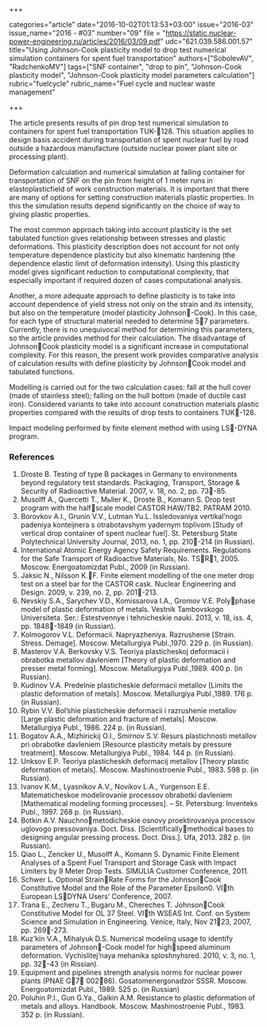 +++

categories="article"
date="2016-10-02T01:13:53+03:00"
issue="2016-03"
issue_name="2016 - #03"
number="09"
file = "https://static.nuclear-power-engineering.ru/articles/2016/03/09.pdf"
udc="621.039.586.001.57"
title="Using Johnson-Cook plasticity model to drop test numerical simulation containers for spent fuel transportation"
authors=["SobolevAV", "RadchenkoMV"]
tags=["SNF container", "drop to pin", "Johnson-Cook plasticity model", "Johnson-Cook plasticity model parameters calculation"]
rubric="fuelcycle"
rubric_name="Fuel cycle and nuclear waste management"

+++

The article presents results of pin drop test numerical simulation to containers for spent fuel transportation TUK-128. 
This situation applies to design basis accident during transportation of spent nuclear fuel by road outside a hazardous manufacture (outside nuclear power plant site or processing plant).

Deformation calculation and numerical simulation at failing container for transportation of SNF on the pin from height of 1 meter runs in elastoplasticfield of work construction materials. 
It is important that there are many of options for setting construction materials plastic properties. 
In this the simulation results depend significantly on the choice of way to giving plastic properties.

The most common approach taking into account plasticity is the set tabulated function gives relationship between stresses and plastic deformations. 
This plasticity description does not account for not only temperature dependence plasticity but also kinematic hardening (the dependence elastic limit of deformation intensity). 
Using this plasticity model gives significant reduction to computational complexity, that especially important if required dozen of cases computational analysis.

Another, a more adequate approach to define plasticity is to take into account dependence of yield stress not only on the strain and its intensity, but also on the temperature (model plasticity Johnson-Cook). 
In this case, for each type of structural material needed to determine 57 parameters. 
Currently, there is no unequivocal method for determining this parameters, so the article provides method for their calculation. 
The disadvantage of JohnsonCook plasticity model is a significant increase in computational complexity. 
For this reason, the present work provides comparative analysis of calculation results with define
plasticity by JohnsonCook model and tabulated functions.

Modelling is carried out for the two calculation cases: fall at the hull cover (made of stainless steel); falling on the hull bottom (made of ductile cast iron). 
Considered variants to take into account construction materials plastic properties compared with the results of drop tests to containers TUK-128.

Impact modeling performed by finite element method with using LS-DYNA program.

### References

1. Droste B. Testing of type B packages in Germany to environments beyond regulatory test standards. Packaging, Transport, Storage & Security of Radioactive Material. 2007, v. 18, no. 2, pp. 73-85.
2. Musolff A., Quercetti T., Mьller K., Droste B., Komann S. Drop test program with the halfscale model CASTOR HAW/TB2. PATRAM 2010.
3. Borovkov A.I., Grunin V.V., Lutman Yu.L. Issledovaniya vertikal’nogo padeniya konteijnera s otrabotavshym yadernym toplivom [Study of vertical drop container of spent nuclear fuel]. St. Petersburg State Polytechnical University Journal, 2013, no. 1, pp. 210-214 (in Russian).
4. International Atomic Energy Agency Safety Requirements. Regulations for the Safe Transport of Radioactive Materials, No. TSR1, 2005. Moscow. Energoatomizdat Publ., 2009 (in Russian).
5. Jaksic N., Nilsson K.F. Finite element modelling of the one meter drop test on a steel bar for the CASTOR cask. Nuclear Engineering and Design. 2009, v. 239, no. 2, pp. 201-213.
6. Nevskiy S.A., Sarychev V.D., Komissarova I.A., Gromov V.E. Polyphase model of plastic deformation of metals. Vestnik Tambovskogo Universiteta. Ser.: Estestvennye i tehnicheskie nauki. 2013, v. 18, iss. 4, pp. 1848-1849 (in Russian).
7. Kolmogorov V.L. Deformacii. Napryazheniya. Razrushenie [Strain. Stress. Demage]. Moscow. Metallurgiya Publ.,1970. 229 p. (in Russian).
8. Masterov V.A. Berkovsky V.S. Teoriya plasticheskoj deformacii i obrabotka metallov davleniem [Theory of plastic deformation and presser metal forming]. Moscow. Metallurgiya Publ.,1989. 400 p. (in Russian).
9. Kudinov V.A. Predelnie plasticheskie deformacii metallov [Limits the plastic deformation of metals]. Moscow. Metallurgiya Publ.,1989. 176 p. (in Russian).
10. Rybin V.V. Bol’shie plasticheskie deformacii i razrushenie metallov [Large plastic deformation and fracture of metals]. Moscow. Metallurgiya Publ., 1986. 224 p. (in Russian).
11. Bogatov А.А., Mizhirickij O.I., Smirnov S.V. Resurs plastichnosti metallov pri obrabotke davleniem [Resource plasticity metals by pressure treatment]. Moscow. Metallurgiya Publ., 1984. 144 p. (in Russian).
12. Unksov E.P. Teoriya plasticheskih deformacij metallov [Theory plastic deformation of metals]. Moscow. Mashinostroenie Publ., 1983. 598 p. (in Russian).
13. Ivanov K.M., Lyasnikov A.V., Novikov L.A., Yurgenson E.E. Matematicheskoe modelirovanie processov obrabotki davleniem [Mathematical modeling forming processes]. – St. Petersburg: Inventeks Publ., 1997. 268 p. (in Russian).
14. Botkin A.V. Nauchnometodicheskie osnovy proektirovaniya processov uglovogo pressovaniya. Doct. Diss. [Scientificallymethodical bases to designing angular pressing process. Doct. Diss.]. Ufa, 2013. 282 p. (in Russian).
15. Qiao L., Zencker U., Musolff A., Komann S. Dynamic Finite Element Analyses of a Spent Fuel Transport and Storage Cask with Impact Limiters by 9 Meter Drop Tests. SIMULIA Customer Conference, 2011.
16. Schwer L. Optional StrainRate Forms for the JohnsonCook Constitutive Model and the Role of the Parameter Epsilon0. VIth European LSDYNA Users’ Conference, 2007.
17. Trana E., Zecheru T., Bugaru M., Chereches T. JohnsonCook Constitutive Model for OL 37 Steel. VIth WSEAS Int. Conf. on System Science and Simulation in Engineering. Venice, Italy, Nov 2123, 2007, pp. 269-273.
18. Kuz’kin V.А., Mihalyuk D.S. Numerical modeling usage to identify parameters of Johnson-Cook model for highspeed aluminum deformation. Vychislitej’naya mehanika sploshnyhsred. 2010, v. 3, no. 1, pp. 32-43 (in Rissian).
19. Equipment and pipelines strength analysis norms for nuclear power plants (PNAE G7 00286). Gosatomenergonadzor SSSR. Moscow. Energoatomizdat Publ., 1989. 525 p. (in Russian)
20. Poluhin P.I., Gun G.Ya., Galkin А.М. Resistance to plastic deformation of metals and alloys. Handbook. Moscow. Mashinostroenie Publ., 1983. 352 p. (in Russian).